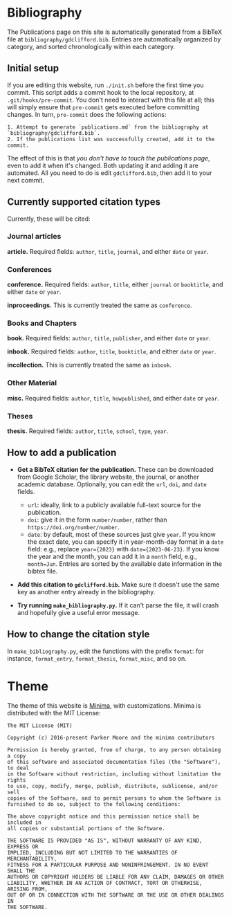 # Bibliography

The Publications page on this site is automatically generated
from a BibTeX file at `bibliography/gdclifford.bib`. Entries
are automatically organized by category,
and sorted chronologically within each category.

## Initial setup

If you are editing this website, run `./init.sh` before the first
time you commit. This script adds a commit hook to the local repository,
at `.git/hooks/pre-commit`. You don't need to interact with this file at all;
this will simply ensure that `pre-commit` gets executed before
committing changes.
In turn, `pre-commit` does the following actions:

    1. Attempt to generate `publications.md` from the bibliography at `bibliography/gdclifford.bib`.
    2. If the publications list was successfully created, add it to the commit.

The effect of this is that *you don't have to touch the publications page*,
even to add it when it's changed. Both updating it and adding it
are automated. All you need to do is edit `gdclifford.bib`, then
add it to your next commit.

## Currently supported citation types

Currently, these will be cited:

### Journal articles

**article.** Required fields: `author`, `title`, `journal`, and either `date` or `year`.

### Conferences

**conference.** Required fields: `author`, `title`, either `journal` or `booktitle`, and either `date` or `year`.

**inproceedings.** This is currently treated the same as `conference`.

### Books and Chapters

**book.** Required fields: `author`, `title`, `publisher`, and either `date` or `year`.

**inbook.** Required fields: `author`, `title`, `booktitle`, and either `date` or `year`.

**incollection.** This is currently treated the same as `inbook`.

### Other Material

**misc.** Required fields: `author`, `title`, `howpublished`, and either `date` or `year`.

### Theses

**thesis.** Required fields: `author`, `title`, `school`, `type`, `year`.

## How to add a publication

- **Get a BibTeX citation for the publication.** These can be downloaded from
  Google Scholar, the library website, the journal, or another academic
  database. Optionally, you can edit the `url`, `doi`, and `date` fields.
  
  - `url`: ideally, link to a publicly available full-text source for the publication.
  - `doi`: give it in the form `number/number`, rather than `https://doi.org/number/number`.
  - `date`: by default, most of these sources just give `year`.
    If you know the exact date, you can specify it in year-month-day format
    in a `date` field: e.g., 
    replace `year={2023}` with `date={2023-06-23}`.
    If you know the year and the month, you can add it in a `month` field,
    e.g., `month=Jun`.
    Entries are sorted by the available date information in the bibtex file.

- **Add this citation to `gdclifford.bib`.** Make sure it doesn't use the same
    key as another entry already in the bibliography.

- **Try running `make_bibliography.py`.** If it can't parse the file, it will crash and hopefully give
    a useful error message.

## How to change the citation style

In `make_bibliography.py`, edit the functions with the prefix
`format`: for instance,
`format_entry`,
`format_thesis`,
`format_misc`, and so on.

# Theme

The theme of this website is [Minima](https://jekyll.github.io/minima/),
with customizations. Minima is distributed with the MIT License:

```
The MIT License (MIT)

Copyright (c) 2016-present Parker Moore and the minima contributors

Permission is hereby granted, free of charge, to any person obtaining a copy
of this software and associated documentation files (the "Software"), to deal
in the Software without restriction, including without limitation the rights
to use, copy, modify, merge, publish, distribute, sublicense, and/or sell
copies of the Software, and to permit persons to whom the Software is
furnished to do so, subject to the following conditions:

The above copyright notice and this permission notice shall be included in
all copies or substantial portions of the Software.

THE SOFTWARE IS PROVIDED "AS IS", WITHOUT WARRANTY OF ANY KIND, EXPRESS OR
IMPLIED, INCLUDING BUT NOT LIMITED TO THE WARRANTIES OF MERCHANTABILITY,
FITNESS FOR A PARTICULAR PURPOSE AND NONINFRINGEMENT. IN NO EVENT SHALL THE
AUTHORS OR COPYRIGHT HOLDERS BE LIABLE FOR ANY CLAIM, DAMAGES OR OTHER
LIABILITY, WHETHER IN AN ACTION OF CONTRACT, TORT OR OTHERWISE, ARISING FROM,
OUT OF OR IN CONNECTION WITH THE SOFTWARE OR THE USE OR OTHER DEALINGS IN
THE SOFTWARE.
```
